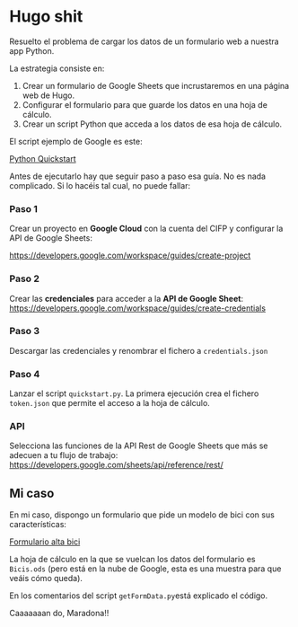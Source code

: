 # Hugo shit

Resuelto el problema de cargar los datos de un formulario web a nuestra app Python.

La estrategia consiste en:
 1. Crear un formulario de Google Sheets que  incrustaremos en una página web de Hugo.
 2. Configurar el formulario para que guarde los datos en una hoja de cálculo.
 3. Crear un script Python que acceda a los datos de esa hoja de cálculo.

El script ejemplo de Google es este: 

[Python Quickstart](https://developers.google.com/sheets/api/quickstart/python "Python Quickstart")

Antes de ejecutarlo hay que seguir paso a paso esa guía. No es nada complicado. Si lo hacéis tal cual, no puede fallar:

### Paso 1
Crear un proyecto en **Google Cloud** con la cuenta del CIFP y configurar la API de Google Sheets:

https://developers.google.com/workspace/guides/create-project 

### Paso 2
Crear las **credenciales** para acceder a la **API de Google Sheet**:
https://developers.google.com/workspace/guides/create-credentials

### Paso 3
Descargar las credenciales y renombrar el fichero a `credentials.json`

### Paso 4
Lanzar el script `quickstart.py`. 
La primera ejecución crea el fichero `token.json` que permite el acceso a la hoja de cálculo.

### API 
Selecciona las funciones de la API Rest de Google Sheets que más se adecuen a tu flujo de trabajo:
https://developers.google.com/sheets/api/reference/rest/

## Mi caso
En mi caso, dispongo un formulario que pide un modelo de bici con sus características:

[Formulario alta bici](https://docs.google.com/forms/d/e/1FAIpQLSc3H8aE0YD6kwNePHEBuySMGxztKvDdMOG63OcO8aFFL2f2nQ/viewform "Form")

La hoja de cálculo en la que se vuelcan los datos del formulario es `Bicis.ods` (pero está en la nube de Google, esta es una muestra para que veáis cómo queda).

En los comentarios del script `getFormData.py`está explicado el código.

Caaaaaaan do, Maradona!!
